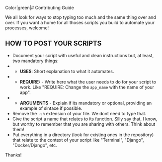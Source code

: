 Color|green|# Contributing Guide

We all look for ways to stop typing too much and the same thing over and over.
If you want a home for all thoses scripts you build to automate your processes,
welcome!


## HOW TO POST YOUR SCRIPTS
* Document your script with useful and clean instructions but, at least, two mandatory things:
* * __USES__: Short explanation to what it automates.
* * __REQUIRE:__ - Write here what the user needs to do for your script to work. Like "REQUIRE: Change the
  `app_name` with the name of your app".
* * __ARGUMENTS__ - Explain if its mandatory or optional, providing an example of sintaxe if possible.
* Remove the `.sh` extension of your file. We dont need to type that.
* Give the script a name that relates to its function. Silly say that, I know, but worthy to remember that you are sharing with others. Think about them!
* Put everything in a directory (look for existing ones in the repository) that relate to the context of your script like "Terminal", "Django", "Docker/Django", etc.


Thanks!
